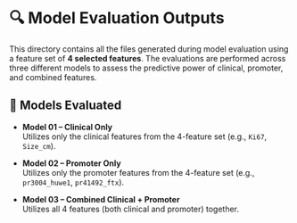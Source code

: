 # 🔍 Model Evaluation Outputs

This directory contains all the files generated during model evaluation using a feature set of **4 selected features**. The evaluations are performed across three different models to assess the predictive power of clinical, promoter, and combined features.

## 🧪 Models Evaluated

- **Model 01 – Clinical Only**  
  Utilizes only the clinical features from the 4-feature set (e.g., `Ki67`, `Size_cm`).

- **Model 02 – Promoter Only**  
  Utilizes only the promoter features from the 4-feature set (e.g., `pr3004_huwe1`, `pr41492_ftx`).

- **Model 03 – Combined Clinical + Promoter**  
  Utilizes all 4 features (both clinical and promoter) together.


